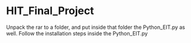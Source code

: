 # HIT_Final_Project

Unpack the rar to a folder, and put inside that folder the Python_EIT.py as well.
Follow the installation steps inside the Python_EIT.py
